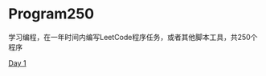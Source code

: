 # Program250

学习编程，在一年时间内编写LeetCode程序任务，或者其他脚本工具，共250个程序

[Day 1](https://github.com/mxe0079/Program250/blob/master/Day1.md)

